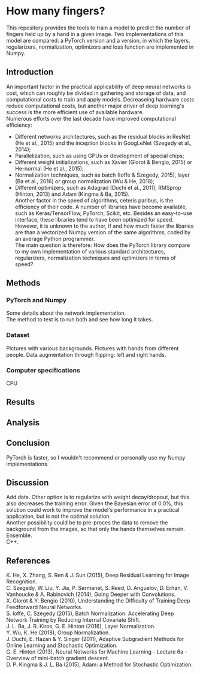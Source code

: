 # How many fingers?

This repository provides the tools to train a model to predict the number of fingers held up by a hand in a given image. Two implementations of this model are compared: a PyTorch version and a version, in which the layers, regularizers, normalization, optimizers and loss function are implemented in Numpy. 

## Introduction
An important factor in the practical applicability of deep neural networks is cost, which can roughly be divided in gathering and storage of data, and computational costs to train and apply models. Decreaseing hardware costs reduce computational costs, but another major driver of deep learning's success is the more efficient use of available hardware.  
Numerous efforts over the last decade have improved computational efficiency: 
- Different networks architectures, such as the residual blocks in ResNet (He et al., 2015) and the inception blocks in GoogLeNet (Szegedy et al., 2014);  
- Parallelization, such as using GPUs or development of special chips; 
- Different weight initializations, such as Xavier (Glorot & Bengio, 2015) or He-normal (He et al., 2015);
- Normalization techniques, such as batch (Ioffe & Szegedy, 2015), layer (Ba et al., 2016) or group normalization (Wu & He, 2018);  
- Different optimizers, such as Adagrad (Duchi et al., 2011), RMSprop (Hinton, 2013) and Adam (Kingma & Ba, 2015).  
Another factor in the speed of algorithms, ceteris paribus, is the efficiency of their code. A number of libraries have become available, such as Keras/TensorFlow, PyTorch, Scikit, etc. Besides an easy-to-use interface, these libraries tend to have been optimized for speed. However, it is unknown to the author, if and how much faster the libaries are than a vectorized Numpy version of the same algorithms, coded by an average Python programmer.  
The main question is therefore: How does the PyTorch library compare to my own implementation of various standard architectures, regularizers, normalization techniques and optimizers in terms of speed?

## Methods
### PyTorch and Numpy
Some details about the network implementation.  
The method to test is to run both and see how long it takes. 

### Dataset
Pictures with various backgrounds. Pictures with hands from different people. Data augmentation through flipping: left and right hands. 

### Computer specifications
CPU

## Results

## Analysis

## Conclusion
PyTorch is faster, so I wouldn't recommend or personally use my Numpy implementations.

## Discussion
Add data. Other option is to regularize with weight decay/dropout, but this also decreases the training error. Given the Bayesian error of 0.0%, this solution could work to improve the model's performance in a practical application, but is not the optimal solution.  
Another possibility could be to pre-proces the data to remove the background from the images, so that only the hands themselves remain.  
Ensemble.  
C++.

## References
K. He, X. Zhang, S. Ren & J. Sun (2015), Deep Residual Learning for Image Recognition.  
C. Szegedy, W. Liu, Y. Jia, P. Sermanet, S. Reed, D. Anguelov, D. Erhan, V. Vanhoucke & A. Rabinovich (2014), Going Deeper with Convolutions.  
X. Glorot & Y. Bengio (2010), Understanding the Difficulty of Training Deep Feedforward Neural Networks.  
S. Ioffe, C. Szegedy (2015), Batch Normalization: Accelerating Deep Network Training by Reducing Internal Covariate Shift.  
J. L. Ba, J. R. Kiros, G. E. Hinton (2016), Layer Normalization.  
Y. Wu, K. He (2018), Group Normalization.  
J. Duchi, E. Hazan & Y. Singer (2011), Adaptive Subgradient Methods for Online Learning and Stochastic Optimization.  
G. E. Hinton (2013), Neural Networks for Machine Learning - Lecture 6a - Overview of mini-batch gradient descent.  
D. P. Kingma & J. L. Ba (2015), Adam: a Method for Stochastic Optimization.  
